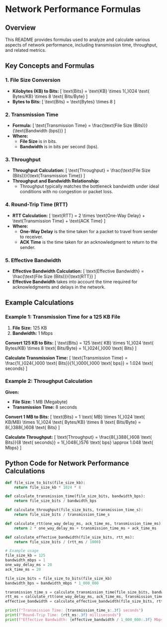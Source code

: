 # Network Performance Formulas

## Overview

This README provides formulas used to analyze and calculate various aspects of network performance, including transmission time, throughput, and related metrics.

## Key Concepts and Formulas

### 1. **File Size Conversion**

- **Kilobytes (KB) to Bits:**
  \[
  \text{Bits} = \text{KB} \times 1{,}024 \text{ Bytes/KB} \times 8 \text{ Bits/Byte}
  \]
- **Bytes to Bits:**
  \[
  \text{Bits} = \text{Bytes} \times 8
  \]

### 2. **Transmission Time**

- **Formula:**
  \[
  \text{Transmission Time} = \frac{\text{File Size (Bits)}}{\text{Bandwidth (bps)}}
  \]
- **Where:**
  - **File Size** is in bits.
  - **Bandwidth** is in bits per second (bps).

### 3. **Throughput**

- **Throughput Calculation:**
  \[
  \text{Throughput} = \frac{\text{File Size (Bits)}}{\text{Transmission Time}}
  \]
- **Throughput and Bandwidth Relationship:**
  - Throughput typically matches the bottleneck bandwidth under ideal conditions with no congestion or packet loss.

### 4. **Round-Trip Time (RTT)**

- **RTT Calculation:**
  \[
  \text{RTT} = 2 \times \text{One-Way Delay} + \text{Transmission Time} + \text{ACK Time}
  \]
- **Where:**
  - **One-Way Delay** is the time taken for a packet to travel from sender to receiver.
  - **ACK Time** is the time taken for an acknowledgment to return to the sender.

### 5. **Effective Bandwidth**

- **Effective Bandwidth Calculation:**
  \[
  \text{Effective Bandwidth} = \frac{\text{File Size (Bits)}}{\text{RTT}}
  \]
- **Effective Bandwidth** takes into account the time required for acknowledgments and delays in the network.

## Example Calculations

### **Example 1: Transmission Time for a 125 KB File**

1. **File Size:** 125 KB
2. **Bandwidth:** 1 Mbps

**Convert 125 KB to Bits:**
\[
\text{Bits} = 125 \text{ KB} \times 1{,}024 \text{ Bytes/KB} \times 8 \text{ Bits/Byte} = 1{,}024{,}000 \text{ Bits}
\]

**Calculate Transmission Time:**
\[
\text{Transmission Time} = \frac{1{,}024{,}000 \text{ Bits}}{1{,}000{,}000 \text{ bps}} = 1.024 \text{ seconds}
\]

### **Example 2: Throughput Calculation**

**Given:**
- **File Size:** 1 MB (Megabyte)
- **Transmission Time:** 8 seconds

**Convert 1 MB to Bits:**
\[
\text{Bits} = 1 \text{ MB} \times 1{,}024 \text{ KB/MB} \times 1{,}024 \text{ Bytes/KB} \times 8 \text{ Bits/Byte} = 8{,}388{,}608 \text{ Bits}
\]

**Calculate Throughput:**
\[
\text{Throughput} = \frac{8{,}388{,}608 \text{ Bits}}{8 \text{ seconds}} = 1{,}048{,}576 \text{ bps} \approx 1.048 \text{ Mbps}
\]

## Python Code for Network Performance Calculations

```python
def file_size_to_bits(file_size_kb):
    return file_size_kb * 1024 * 8

def calculate_transmission_time(file_size_bits, bandwidth_bps):
    return file_size_bits / bandwidth_bps

def calculate_throughput(file_size_bits, transmission_time_s):
    return file_size_bits / transmission_time_s

def calculate_rtt(one_way_delay_ms, ack_time_ms, transmission_time_ms):
    return 2 * one_way_delay_ms + transmission_time_ms + ack_time_ms

def calculate_effective_bandwidth(file_size_bits, rtt_ms):
    return file_size_bits / (rtt_ms / 1000)

# Example usage
file_size_kb = 125
bandwidth_mbps = 1
one_way_delay_ms = 20
ack_time_ms = 20

file_size_bits = file_size_to_bits(file_size_kb)
bandwidth_bps = bandwidth_mbps * 1_000_000

transmission_time_s = calculate_transmission_time(file_size_bits, bandwidth_bps)
rtt_ms = calculate_rtt(one_way_delay_ms, ack_time_ms, transmission_time_s * 1000)
effective_bandwidth = calculate_effective_bandwidth(file_size_bits, rtt_ms)

print(f"Transmission Time: {transmission_time_s:.3f} seconds")
print(f"Round-Trip Time: {rtt_ms:.3f} milliseconds")
print(f"Effective Bandwidth: {effective_bandwidth / 1_000_000:.3f} Mbps")
